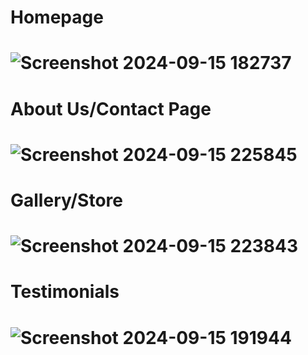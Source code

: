 <h1>Homepage<h1/>
  
![Screenshot 2024-09-15 182737](https://github.com/user-attachments/assets/bec38daf-2626-43c5-b458-66d41c333ee9)

<h1>About Us/Contact Page<h1/>
  
![Screenshot 2024-09-15 225845](https://github.com/user-attachments/assets/b094c708-f4f4-41f5-8bfa-6a7cb6d465a7)

<h1>Gallery/Store<h1/>
  
![Screenshot 2024-09-15 223843](https://github.com/user-attachments/assets/25ae2618-49df-4188-8dd2-b65f1155d962)

<h1>Testimonials<h1/>
  
![Screenshot 2024-09-15 191944](https://github.com/user-attachments/assets/1279d11a-b368-49e1-b6cd-187ca6e046a2)


